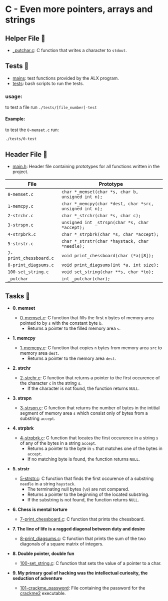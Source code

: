 # C - Even more pointers, arrays and strings

## Helper File :paperclip:

- [\_putchar.c](./_putchar.c): C function that writes a character to `stdout`.

## Tests :test_tube:

- [mains](./mains): test functions provided by the ALX program.
- [tests](./tests): bash scripts to run the tests.

### usage:

to test a file run `./tests/[file_number]-test`

#### Example:

to test the `0-memset.c` run:

```
./tests/0-test
```

## Header File :file_folder:

- [main.h](./main.h): Header file containing prototypes for all functions written
  in the project.

| File                   | Prototype                                               |
| ---------------------- | ------------------------------------------------------- |
| `0-memset.c`           | `char *_memset(char *s, char b, unsigned int n);`       |
| `1-memcpy.c`           | `char *_memcpy(char *dest, char *src, unsigned int n);` |
| `2-strchr.c`           | `char *_strchr(char *s, char c);`                       |
| `3-strspn.c`           | `unsigned int _strspn(char *s, char *accept);`          |
| `4-strpbrk.c`          | `char *_strpbrk(char *s, char *accept);`                |
| `5-strstr.c`           | `char *_strstr(char *haystack, char *needle);`          |
| `7-print_chessboard.c` | `void print_chessboard(char (*a)[8]);`                  |
| `8-print_diagsums.c`   | `void print_diagsums(int *a, int size);`                |
| `100-set_string.c`     | `void set_string(char **s, char *to);`                  |
| `_putchar`             | `int _putchar(char);`                                   |

## Tasks :page_with_curl:

- **0. memset**

  - [0-memset.c](./0-memset.c): C function that fills the first `n` bytes of
    memory area pointed to by `s` with the constant byte `b`.
    - Returns a pointer to the filled memory area `s`.

- **1. memcpy**

  - [1-memcpy.c](./1-memcpy.c): C function that copies `n` bytes from memory
    area `src` to memory area `dest`.
    - Returns a pointer to the memory area `dest`.

- **2. strchr**

  - [2-strchr.c](./2-strchr.c): C function that returns a pointer to the first occurence of
    the character `c` in the string `s`.
    - If the character is not found, the function returns `NULL`.

- **3. strspn**

  - [3-strspn.c](./3-strspn.c): C function that returns the number of bytes in the intitial
    segment of memory area `s` which consist only of bytes from a substring `accept`.

- **4. strpbrk**

  - [4-strpbrk.c](./4-strpbrk.c): C function that locates the first occurence in a
    string `s` of any of the bytes in a string `accept`.
    - Returns a pointer to the byte in `s` that matches one of the bytes in `accept`.
    - If no matching byte is found, the function returns `NULL`.

- **5. strstr**

  - [5-strstr.c](./5-strstr.c): C function that finds the first occurence of a
    substring `needle` in a string `haystack`.
    - The terminating null bytes (`\0`) are not compared.
    - Returns a pointer to the beginning of the located substring.
    - If the substring is not found, the function returns `NULL`.

- **6. Chess is mental torture**

  - [7-print_chessboard.c](./7-print_chessboard.c): C function that prints the chessboard.

- **7. The line of life is a ragged diagonal between duty and desire**

  - [8-print_diagsums.c](./8-print_diagsums.c): C function that prints the sum of the two
    diagonals of a square matrix of integers.

- **8. Double pointer, double fun**

  - [100-set_string.c](./100-set_string.c): C function that sets the value of a pointer to a char.

- **9. My primary goal of hacking was the intellectual curiosity, the seduction of adventure**
  - [101-crackme_password](./101-crackme_password): File containing the password for
    the [crackme2](https://github.com/holbertonschool/0x06.c) executable.
